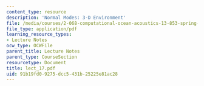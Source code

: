 ```yaml
---
content_type: resource
description: 'Normal Modes: 3-D Environment'
file: /media/courses/2-068-computational-ocean-acoustics-13-853-spring-2003/91b19fd09275dcc5431b25225e81ac28_lect_17.pdf
file_type: application/pdf
learning_resource_types:
- Lecture Notes
ocw_type: OCWFile
parent_title: Lecture Notes
parent_type: CourseSection
resourcetype: Document
title: lect_17.pdf
uid: 91b19fd0-9275-dcc5-431b-25225e81ac28
---
```


